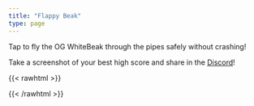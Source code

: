 ```yaml
---
title: "Flappy Beak"
type: page
---
```


Tap to fly the OG WhiteBeak through the pipes safely without crashing!

Take a screenshot of your best high score and share in the [Discord](https://discord.gg/whitebeakgang)!

{{< rawhtml >}}
<!-- <a href="https://github.com/docluv/flappybird">
    <img style="position: absolute; top: 0; right: 0; border: 0;" src="https://github-camo.global.ssl.fastly.net/a6677b08c955af8400f44c6298f40e7d19cc5b2d/68747470733a2f2f73332e616d617a6f6e6177732e636f6d2f6769746875622f726962626f6e732f666f726b6d655f72696768745f677261795f3664366436642e706e67"
        alt="Fork me on GitHub" data-canonical-src="https://s3.amazonaws.com/github/ribbons/forkme_right_gray_6d6d6d.png">
</a> -->
<!-- preload images -->
<!-- <img class="asset" src="/assets/bird.png" />
<img class="asset" src="/assets/cloud.png" />
<img class="asset" src="/assets/ground.png" />
<img class="asset" src="/assets/pipe.png" /> -->
<style>
#game-container {
    width: 100%;
    overflow: hidden;
}
</style>
<div id="game-container">
    <canvas width="800" height="500" id="canvas" tabindex="1"></canvas>
</div>
<script src="/vendor/libs/class.js"></script>
<script>

    var flappybird = {};

    flappybird.Pipe = Class.extend({

        width: 72,
        height: 180,

        speed: 2.5,

        order: 0,

        init: function (stage, placement, x, h) {
            this.stage = stage;
            this.placement = placement;
            this.height = h;
            this.x = x || 0;
            this.y = 0;

            if (this.placement == flappybird.BOTTOM) {
                this.y = stage.height - this.height;
            }

            this.img = new Image();
            this.img.src = '/assets/pipe.png';

        },

        update: function () {
            this.x -= this.speed;
        },

        draw: function () {
            var context = this.stage.context,
                pattern = context.createPattern(this.img, "repeat");

            context.fillStyle = pattern;

            // save the current position of canvas
            context.save();

            var yAddition = 0;

            if (this.placement == flappybird.BOTTOM) {
                yAddition = 20;
            }

            context.translate(
                this.x + 4,
                this.y + yAddition
            );

            context.fillRect(0, 0, this.width - 8, this.height - 20);

            context.fillStyle = "#6e217d";

            if (this.placement == flappybird.BOTTOM) {
                context.translate(0, -this.height);
            }

            context.fillRect(-4, this.height - 20, this.width, 20);

            // restore canvas position
            context.restore();


        }
    });

    flappybird.Bird = Class.extend({

        width: 35,
        height: 30,

        x: 100,
        y: 200,

        states: {
            FLY: 0,
            RISE: 1,
            FALL: 2
        },

        vertSpeed: 0,
        flapState: 0,
        defaultRotation: 0.8,
        minRotation: 0.1,

        init: function (stage) {
            this.stage = stage;
            this.stage.canvas.addEventListener('click', this.flap.bind(this));
            this.stage.canvas.addEventListener('keyup', this.flap.bind(this));

            this.img = new Image();
            this.img.src = '/assets/bird.png';

            this.flapState = 0;
            this.rotation = this.defaultRotation;
            this.state = this.states.FLY;

        },

        update: function () {

            if (this.stage.position % 5 == 0) {
                if (++this.flapState == 4) {
                    this.flapState = 0
                }
            }

            if (this.stage.state == this.stage.states.GAME_OVER) {
                this.vertSpeed = 10;
                this.rotation += 0.3;
            }

            this.y += this.vertSpeed;

            this.vertSpeed += 0.6;

            if (this.state == this.states.RISE) {
                if (this.rotation >= this.minRotation) {
                    this.rotation -= 0.4;
                }

                if (this.flapStartPosition + 10 < this.stage.position) {
                    this.state = this.states.FALL;
                }
            }

            if (this.state == this.states.FALL) {
                if (this.flapStartPosition + 5 < this.stage.position) {
                    this.state = this.states.FLY;
                }
            }

            if (this.state == this.states.FLY && this.rotation < this.defaultRotation) {
                this.rotation += 0.04;
            }

        },

        draw: function () {

            this.stage.context.save();

            this.stage.context.translate(this.x, this.y);

            this.stage.context.rotate(this.rotation);
            this.stage.context.translate(-(this.x), -(this.y));

            this.stage.context.drawImage(
                this.img,
                this.flapState * this.width,
                0,
                this.width,
                this.height,
                this.x,
                this.y,
                this.width,
                this.height
            );

            this.stage.context.restore();
        },

        flap: function () {
            if (this.stage.state != this.stage.states.GAME_OVER) {
                this.vertSpeed = -7;
                this.flapStartPosition = this.stage.position;
                this.state = this.states.RISE;
            }
        },

        reset: function () {
            this.x = 100;
            this.y = this.stage.height / 2;
            this.rotation = this.defaultRotation;
            this.vertSpeed = 0;
        }

    });

    flappybird.TOP = 0;
    flappybird.BOTTOM = 1;

    flappybird.Ground = Class.extend({
        width: 780,
        height: 253,

        x: 0,
        y: 0,

        init: function (stage) {
            this.stage = stage;
            this.img = new Image();
            this.img.src = '/assets/ground.png';
            this.y = stage.height - this.height;
        },

        update: function () {

            if (Math.abs(this.x) > this.width) {
                this.x = 0;
            }

            this.x -= 3;

        },

        draw: function () {
            var context = this.stage.context;
            context.drawImage(this.img, this.x, this.y);
            context.drawImage(this.img, this.width - Math.abs(this.x), this.y);
        }

    });

    flappybird.Cloud = Class.extend({

        width: 108,
        height: 63,

        init: function (stage, x, y, speed) {
            this.stage = stage;
            this.img = new Image();
            this.img.src = '/assets/cloud.png';
            this.x = x;
            this.y = y;
            this.speed = speed;
        },

        update: function () {

            if (this.x > this.stage.width) {
                this.x = -this.width;
            }

            this.x += this.speed;
        },

        draw: function () {
            this.stage.context.drawImage(this.img, this.x, this.y);
        }

    });

    flappybird.ScoreBoard = Class.extend({

        init: function (stage) {
            this.stage = stage;
        },

        update: function () { },

        draw: function () {
            var scoreText = "Score: " + this.stage.score;
            this.stage.context.textAlign = "left";
            this.stage.context.font = "16px Helvetica";
            this.stage.context.fillStyle = "#000";
            this.stage.context.fillText(scoreText, 12, 25);
        }

    });


    flappybird.Game = Class.extend({

        width: 800,
        height: 500,

        position: 0,
        score: 0,

        pipeCreationRate: 100,
        pipesHorizontalSpacing: 240,
        pipesVerticalSpacing: 180,

        states: {
            WAIT: 0,
            PLAYING: 1,
            GAME_OVER: 2
        },

        init: function (options) {
            this.canvas = options.canvas;
            this.context = this.canvas.getContext("2d");
            this.bird = new flappybird.Bird(this);
            this.ground = new flappybird.Ground(this);
            this.scoreboard = new flappybird.ScoreBoard(this);
            this.clouds = [
                new flappybird.Cloud(this, 100, 30, 0.1),
                new flappybird.Cloud(this, 300, 60, 0.4),
                new flappybird.Cloud(this, 500, 20, 0.4),
                new flappybird.Cloud(this, 700, 30, 0.1),
            ];
            this.pipes = [];
            this.passedPipes = [];
            this.lastPipe = null;
            this.state = this.states.WAIT;
            this.canvas.addEventListener("click", this.onclick.bind(this));
        },

        createPipe: function () {
            if (!this.lastPipe || this.lastPipe.x < (this.width - this.pipesHorizontalSpacing)) {

                var positionX = this.width,
                    pipeTop,
                    pipeBottom,
                    hTop,
                    hBottom,
                    order;

                hTop = parseInt(Math.random() * (this.height / 2)) + 40;
                hBottom = this.height - this.pipesVerticalSpacing - hTop;


                pipeTop = new flappybird.Pipe(this, flappybird.TOP, positionX, hTop);
                pipeBottom = new flappybird.Pipe(this, flappybird.BOTTOM, positionX, hBottom);

                order = this.pipes.length + 1;

                pipeTop.order = pipeBottom.order = order;

                this.pipes.push(pipeTop);
                this.pipes.push(pipeBottom);

                this.lastPipe = pipeBottom;
            }
        },

        handleCollision: function () {

            if (this.bird.y < -100 || this.bird.y > this.height + 100) {
                this.state = this.states.GAME_OVER;
            }

            for (var i in this.pipes) {
                var pipe = this.pipes[i];

                var collides = this.bird.x > pipe.x - (pipe.width / 2)
                    && this.bird.x < pipe.x + pipe.width
                    && this.bird.y > pipe.y
                    && this.bird.y < pipe.y + pipe.height;

                if (collides) {
                    this.state = this.states.GAME_OVER;
                }
            }
        },

        updateScore: function () {
            if (this.state == this.states.PLAYING) {
                for (var i in this.pipes) {
                    var pipe = this.pipes[i];
                    if (this.bird.x > pipe.x + pipe.width) {
                        if (this.passedPipes.indexOf(pipe.order) == -1) {
                            this.passedPipes.push(pipe.order);
                            this.score++;
                        }
                    }
                }
            }
        },

        showGameOverScreen: function () {
            this.context.fillStyle = "#000";
            this.context.textAlign = "center";
            this.context.font = "bold 30px helvetica";
            this.context.fillText("GAME OVER", 150, 240);
            this.context.fillText("SCORE: " + this.score, 150, 280);
        },

        update: function () {

            this.position += 1;

            this.handleCollision();

            this.updateScore();

            this.ground.update();

            this.bird.update();

            this.scoreboard.update();

            this.createPipe();

            for (var cloud in this.clouds) {
                this.clouds[cloud].update();
            }

            for (var pipe in this.pipes) {
                this.pipes[pipe].update();
            }

        },

        draw: function () {

            this.clear();

            this.ground.draw();

            for (var cloud in this.clouds) {
                this.clouds[cloud].draw();
            }

            for (var pipe in this.pipes) {
                this.pipes[pipe].draw();
            }

            this.bird.draw();

            this.scoreboard.draw();

            if (this.state == this.states.GAME_OVER) {
                this.showGameOverScreen();
            }

        },

        clear: function () {
            this.context.fillStyle = "#d9ffff";
            this.context.fillRect(0, 0, this.width, this.height)
        },

        onclick: function () {
            if (this.state == this.states.WAIT) {
                this.state = this.states.PLAYING;
            }

            if (this.state == this.states.GAME_OVER) {
                this.reset();
            }
        },

        reset: function () {
            this.state = this.states.WAIT;
            this.bird.reset();
            this.score = 0;
            this.position = 0;
            this.pipes = [];
            this.passedPipes = [];
            this.lastPipe = null;
        },

        loop: function () {
            this.update();
            this.draw();
            (window.requestAnimationFrame || function (callback) {
                setTimeout(callback, 1000 / 60)
            })(this.loop.bind(this));
        }

    });


    var game = new flappybird.Game({
        canvas: document.getElementById("canvas")
    });

    game.loop();

    if ('serviceWorker' in navigator) {
        
        navigator.serviceWorker.register('/js/sw.js')
            .then(function (registration) {
            // Registration was successful

            console.log('ServiceWorker registration successful with scope: ', registration.scope);

        }).catch(function (err) {
            // registration failed :(

            console.log('ServiceWorker registration failed: ', err);
        });

    }
</script>
{{< /rawhtml >}}
